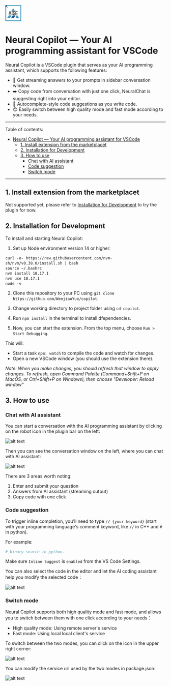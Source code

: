 <img src="./src/images/AISE.png" alt="AISE" width="50"/>

# Neural Copilot — Your AI programming assistant for VSCode

Neural Copilot is a VSCode plugin that serves as your AI programming assistant, which supports the following features:
- 💬 Get streaming answers to your prompts in sidebar conversation window.
- ➡️ Copy code from conversation with just one click, NeuralChat is suggesting right into your editor.
- 📝 Autocomplete-style code suggestions as you write code.
- 😊 Easily switch between high quality mode and fast mode according to your needs.
---

Table of contents:

- [Neural Copilot — Your AI programming assistant for VSCode](#Neural-Copilot--code-suggestion-for-vscode)
  - [1. Install extension from the marketplacet](#1-install-extension-from-the-marketplacet)
  - [2. Installation for Development](#2-installation-for-development)
  - [3. How to use](#3-how-to-use)
    - [Chat with AI assistant](#chat-with-ai-assistant)
    - [Code suggestion](#code-suggestion)
    - [Switch mode](#switch-mode)

---
## 1. Install extension from the marketplacet

Not supported yet, please refer to [Installation for Development](#2-installation-for-development) to try the plugin for now.

## 2. Installation for Development

To install and starting Neural Copilot:

1. Set up Node environment version 14 or higher:
```
curl -o- https://raw.githubusercontent.com/nvm-sh/nvm/v0.38.0/install.sh | bash
source ~/.bashrc
nvm install 18.17.1
nvm use 18.17.1
node -v
```

2. Clone this repository to your PC using `git clone https://github.com/WenjiaoYue/copilot`.

2. Change working directory to project folder using `cd copilot`.

3. Run `npm install` in the terminal to install dfependencies.

4. Now, you can start the extension. From the top menu, choose `Run > Start Debugging`.

This will:

- Start a task `npm: watch` to compile the code and watch for changes.
- Open a new VSCode window (you should use the extension there).

_Note: When you make changes, you should refresh that window to apply changes. To refresh, open Command Palette (Command+Shift+P on MacOS, or Ctrl+Shift+P on Windows), then choose "Developer: Reload window"_

## 3. How to use
### Chat with AI assistant
You can start a conversation with the AI programming assistant by clicking on the robot icon in the plugin bar on the left:

![alt text](https://i.imgur.com/P1pB4Rw.png)

Then you can see the conversation window on the left, where you can chat with AI assistant:

![alt text](https://i.imgur.com/M0yqZ1H.png)

There are 3 areas worth noting:

1. Enter and submit your question
2. Answers from AI assistant (streaming output)
3. Copy code with one click

### Code suggestion
To trigger inline completion, you'll need to type `// {your keyword}` (start with your programming language's comment keyword, like `//` in C++ and `#` in python).

For example:

```py
# binary search in python.
```

Make sure `Inline Suggest` is `enabled` from the VS Code Settings.

You can also select the code in the editor and let the AI coding assistant help you modify the selected code：

![alt text](https://i.imgur.com/SRs7p8I.png)

### Switch mode
Neural Copilot supports both high quality mode and fast mode, and allows you to switch between them with one click according to your needs：
- High quality mode: Using remote server's service
- Fast mode: Using local local client's service

To switch between the two modes, you can click on the icon in the upper right corner:

![alt text](https://i.imgur.com/MnUnNQ6.png)

You can modify the service url used by the two modes in package.json:

![alt text](https://i.imgur.com/RzLCxDb.png)



